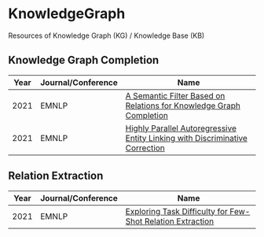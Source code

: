 # KnowledgeGraph
Resources of Knowledge Graph (KG) / Knowledge Base (KB)

## Knowledge Graph Completion

| Year | Journal/Conference | Name |
| ---- | ---- | -------------------------------------------------------------------- |
| 2021 | EMNLP | [A Semantic Filter Based on Relations for Knowledge Graph Completion](https://aclanthology.org/2021.emnlp-main.625/) |
| 2021 | EMNLP | [Highly Parallel Autoregressive Entity Linking with Discriminative Correction](https://arxiv.org/abs/2109.03792) |

## Relation Extraction

| Year | Journal/Conference | Name |
| ---- | ---- | -------------------------------------------------------------------- |
| 2021 | EMNLP | [Exploring Task Difficulty for Few-Shot Relation Extraction](https://arxiv.org/abs/2109.05473) |
